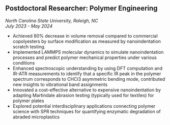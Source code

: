 ## Postdoctoral Researcher: Polymer Engineering
*North Carolina State University, Raleigh, NC*  
*July 2023 - May 2024*

- Achieved 80% decrease in volume removal compared to commercial copolyesters by surface modification as measured by nanoindentation scratch testing. 
- Implemented LAMMPS molecular dynamics to simulate nanoindentation processes and predict polymer mechanical properties under various conditions
- Enhanced spectroscopic understanding by using DFT computation and IR-ATR measurements to identify that a specific IR peak in the polymer spectrum corresponds to CHCl3 asymmetric bending mode, contributed new insights to vibrational band assignments
- Innovated a cost-effective alternative to expensive nanoindentation by adapting Martindale abrasion testing (typically used for textiles) for polymer plates
- Explored potential interdisciplinary applications connecting polymer science with SPR techniques for quantifying enzymatic degradation of abraded microplastics
